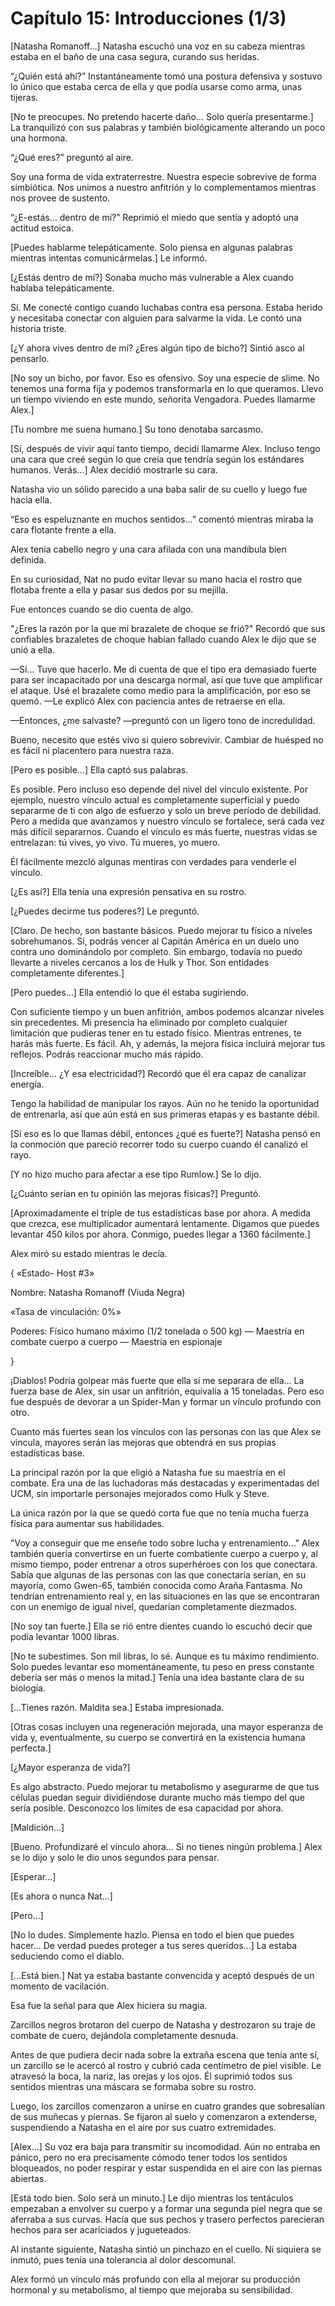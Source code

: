 
# Capítulo 15: Introducciones (1/3)


[Natasha Romanoff…] Natasha escuchó una voz en su cabeza mientras estaba en el baño de una casa segura, curando sus heridas.

“¿Quién está ahí?” Instantáneamente tomó una postura defensiva y sostuvo lo único que estaba cerca de ella y que podía usarse como arma, unas tijeras.

[No te preocupes. No pretendo hacerte daño... Solo quería presentarme.] La tranquilizó con sus palabras y también biológicamente alterando un poco una hormona.

“¿Qué eres?” preguntó al aire.

Soy una forma de vida extraterrestre. Nuestra especie sobrevive de forma simbiótica. Nos unimos a nuestro anfitrión y lo complementamos mientras nos provee de sustento.

“¿E-estás… dentro de mí?” Reprimió el miedo que sentía y adoptó una actitud estoica.

[Puedes hablarme telepáticamente. Solo piensa en algunas palabras mientras intentas comunicármelas.] Le informó.

[¿Estás dentro de mí?] Sonaba mucho más vulnerable a Alex cuando hablaba telepáticamente.

Sí. Me conecté contigo cuando luchabas contra esa persona. Estaba herido y necesitaba conectar con alguien para salvarme la vida. Le contó una historia triste.

[¿Y ahora vives dentro de mí? ¿Eres algún tipo de bicho?] Sintió asco al pensarlo.

[No soy un bicho, por favor. Eso es ofensivo. Soy una especie de slime. No tenemos una forma fija y podemos transformarla en lo que queramos. Llevo un tiempo viviendo en este mundo, señorita Vengadora. Puedes llamarme Alex.]

[Tu nombre me suena humano.] Su tono denotaba sarcasmo.

[Sí, después de vivir aquí tanto tiempo, decidí llamarme Alex. Incluso tengo una cara que creé según lo que creía que tendría según los estándares humanos. Verás...] Alex decidió mostrarle su cara.

Natasha vio un sólido parecido a una baba salir de su cuello y luego fue hacia ella.

“Eso es espeluznante en muchos sentidos…” comentó mientras miraba la cara flotante frente a ella.

Alex tenía cabello negro y una cara afilada con una mandíbula bien definida. 

En su curiosidad, Nat no pudo evitar llevar su mano hacia el rostro que flotaba frente a ella y pasar sus dedos por su mejilla.

Fue entonces cuando se dio cuenta de algo.

"¿Eres la razón por la que mi brazalete de choque se frió?" Recordó que sus confiables brazaletes de choque habían fallado cuando Alex le dijo que se unió a ella.

—Sí... Tuve que hacerlo. Me di cuenta de que el tipo era demasiado fuerte para ser incapacitado por una descarga normal, así que tuve que amplificar el ataque. Usé el brazalete como medio para la amplificación, por eso se quemó. —Le explicó Alex con paciencia antes de retraerse en ella.

—Entonces, ¿me salvaste? —preguntó con un ligero tono de incredulidad.

Bueno, necesito que estés vivo si quiero sobrevivir. Cambiar de huésped no es fácil ni placentero para nuestra raza.

[Pero es posible…] Ella captó sus palabras.

Es posible. Pero incluso eso depende del nivel del vínculo existente. Por ejemplo, nuestro vínculo actual es completamente superficial y puedo separarme de ti con algo de esfuerzo y solo un breve período de debilidad. Pero a medida que avanzamos y nuestro vínculo se fortalece, será cada vez más difícil separarnos. Cuando el vínculo es más fuerte, nuestras vidas se entrelazan: tú vives, yo vivo. Tú mueres, yo muero.

Él fácilmente mezcló algunas mentiras con verdades para venderle el vínculo.

[¿Es así?] Ella tenía una expresión pensativa en su rostro.

[¿Puedes decirme tus poderes?] Le preguntó.

[Claro. De hecho, son bastante básicos. Puedo mejorar tu físico a niveles sobrehumanos. Sí, podrás vencer al Capitán América en un duelo uno contra uno dominándolo por completo. Sin embargo, todavía no puedo llevarte a niveles cercanos a los de Hulk y Thor. Son entidades completamente diferentes.]

[Pero puedes…] Ella entendió lo que él estaba sugiriendo.

Con suficiente tiempo y un buen anfitrión, ambos podemos alcanzar niveles sin precedentes. Mi presencia ha eliminado por completo cualquier limitación que pudieras tener en tu estado físico. Mientras entrenes, te harás más fuerte. Es fácil. Ah, y además, la mejora física incluirá mejorar tus reflejos. Podrás reaccionar mucho más rápido.

[Increíble… ¿Y esa electricidad?] Recordó que él era capaz de canalizar energía.

Tengo la habilidad de manipular los rayos. Aún no he tenido la oportunidad de entrenarla, así que aún está en sus primeras etapas y es bastante débil.

[Si eso es lo que llamas débil, entonces ¿qué es fuerte?] Natasha pensó en la conmoción que pareció recorrer todo su cuerpo cuando él canalizó el rayo.

[Y no hizo mucho para afectar a ese tipo Rumlow.] Se lo dijo.

[¿Cuánto serían en tu opinión las mejoras físicas?] Preguntó.

[Aproximadamente el triple de tus estadísticas base por ahora. A medida que crezca, ese multiplicador aumentará lentamente. Digamos que puedes levantar 450 kilos por ahora. Conmigo, puedes llegar a 1360 fácilmente.]

Alex miró su estado mientras le decía.

{ «Estado- Host #3»

Nombre: Natasha Romanoff (Viuda Negra)

«Tasa de vinculación: 0%»

Poderes: Físico humano máximo (1/2 tonelada o 500 kg) — Maestría en combate cuerpo a cuerpo — Maestría en espionaje

}

¡Diablos! Podría golpear más fuerte que ella si me separara de ella... La fuerza base de Alex, sin usar un anfitrión, equivalía a 15 toneladas. Pero eso fue después de devorar a un Spider-Man y formar un vínculo profundo con otro.

Cuanto más fuertes sean los vínculos con las personas con las que Alex se vincula, mayores serán las mejoras que obtendrá en sus propias estadísticas base.

La principal razón por la que eligió a Natasha fue su maestría en el combate. Era una de las luchadoras más destacadas y experimentadas del UCM, sin importarle personajes mejorados como Hulk y Steve.

La única razón por la que se quedó corta fue que no tenía mucha fuerza física para aumentar sus habilidades.

"Voy a conseguir que me enseñe todo sobre lucha y entrenamiento..." Alex también quería convertirse en un fuerte combatiente cuerpo a cuerpo y, al mismo tiempo, poder entrenar a otros superhéroes con los que conectara. Sabía que algunas de las personas con las que conectaría serían, en su mayoría, como Gwen-65, también conocida como Araña Fantasma. No tendrían entrenamiento real y, en las situaciones en las que se encontraran con un enemigo de igual nivel, quedarían completamente diezmados.

[No soy tan fuerte.] Ella se rió entre dientes cuando lo escuchó decir que podía levantar 1000 libras.

[No te subestimes. Son mil libras, lo sé. Aunque es tu máximo rendimiento. Solo puedes levantar eso momentáneamente, tu peso en press constante debería ser más o menos la mitad.] Tenía una idea bastante clara de su biología.

[…Tienes razón. Maldita sea.] Estaba impresionada.

[Otras cosas incluyen una regeneración mejorada, una mayor esperanza de vida y, eventualmente, su cuerpo se convertirá en la existencia humana perfecta.]

[¿Mayor esperanza de vida?]

Es algo abstracto. Puedo mejorar tu metabolismo y asegurarme de que tus células puedan seguir dividiéndose durante mucho más tiempo del que sería posible. Desconozco los límites de esa capacidad por ahora.

[Maldición…]

[Bueno. Profundizaré el vínculo ahora... Si no tienes ningún problema.] Alex se lo dijo y solo le dio unos segundos para pensar.

[Esperar…]

[Es ahora o nunca Nat…]

[Pero…]

[No lo dudes. Simplemente hazlo. Piensa en todo el bien que puedes hacer... De verdad puedes proteger a tus seres queridos...] La estaba seduciendo como el diablo.

[…Está bien.] Nat ya estaba bastante convencida y aceptó después de un momento de vacilación.

Esa fue la señal para que Alex hiciera su magia.

Zarcillos negros brotaron del cuerpo de Natasha y destrozaron su traje de combate de cuero, dejándola completamente desnuda.

Antes de que pudiera decir nada sobre la extraña escena que tenía ante sí, un zarcillo se le acercó al rostro y cubrió cada centímetro de piel visible. Le atravesó la boca, la nariz, las orejas y los ojos. Él suprimió todos sus sentidos mientras una máscara se formaba sobre su rostro.

Luego, los zarcillos comenzaron a unirse en cuatro grandes que sobresalían de sus muñecas y piernas. Se fijaron al suelo y comenzaron a extenderse, suspendiendo a Natasha en el aire por sus cuatro extremidades.

[Alex…] Su voz era baja para transmitir su incomodidad. Aún no entraba en pánico, pero no era precisamente cómodo tener todos los sentidos bloqueados, no poder respirar y estar suspendida en el aire con las piernas abiertas.

[Está todo bien. Solo será un minuto.] Le dijo mientras los tentáculos empezaban a envolver su cuerpo y a formar una segunda piel negra que se aferraba a sus curvas. Hacía que sus pechos y trasero perfectos parecieran hechos para ser acariciados y jugueteados.

Al instante siguiente, Natasha sintió un pinchazo en el cuello. Ni siquiera se inmutó, pues tenía una tolerancia al dolor descomunal.

Alex formó un vínculo más profundo con ella al mejorar su producción hormonal y su metabolismo, al tiempo que mejoraba su sensibilidad.

